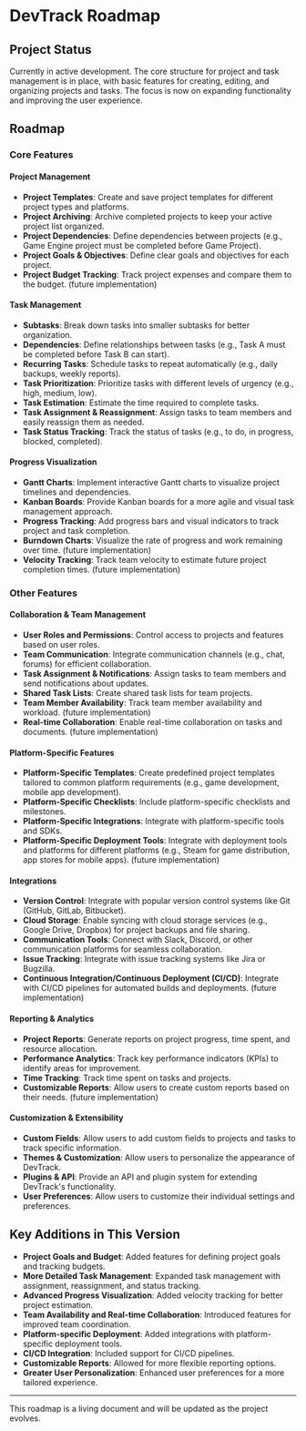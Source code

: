 # DevTrack Roadmap

## Project Status

Currently in active development. The core structure for project and task management is in place, with basic features for creating, editing, and organizing projects and tasks. The focus is now on expanding functionality and improving the user experience.

## Roadmap

### Core Features

#### Project Management
- **Project Templates**: Create and save project templates for different project types and platforms.
- **Project Archiving**: Archive completed projects to keep your active project list organized.
- **Project Dependencies**: Define dependencies between projects (e.g., Game Engine project must be completed before Game Project).
- **Project Goals & Objectives**: Define clear goals and objectives for each project.
- **Project Budget Tracking**: Track project expenses and compare them to the budget. (future implementation)

#### Task Management
- **Subtasks**: Break down tasks into smaller subtasks for better organization.
- **Dependencies**: Define relationships between tasks (e.g., Task A must be completed before Task B can start).
- **Recurring Tasks**: Schedule tasks to repeat automatically (e.g., daily backups, weekly reports).
- **Task Prioritization**: Prioritize tasks with different levels of urgency (e.g., high, medium, low).
- **Task Estimation**: Estimate the time required to complete tasks.
- **Task Assignment & Reassignment**: Assign tasks to team members and easily reassign them as needed.
- **Task Status Tracking**: Track the status of tasks (e.g., to do, in progress, blocked, completed).

#### Progress Visualization
- **Gantt Charts**: Implement interactive Gantt charts to visualize project timelines and dependencies.
- **Kanban Boards**: Provide Kanban boards for a more agile and visual task management approach.
- **Progress Tracking**: Add progress bars and visual indicators to track project and task completion.
- **Burndown Charts**: Visualize the rate of progress and work remaining over time. (future implementation)
- **Velocity Tracking**: Track team velocity to estimate future project completion times. (future implementation)

### Other Features

#### Collaboration & Team Management
- **User Roles and Permissions**: Control access to projects and features based on user roles.
- **Team Communication**: Integrate communication channels (e.g., chat, forums) for efficient collaboration.
- **Task Assignment & Notifications**: Assign tasks to team members and send notifications about updates.
- **Shared Task Lists**: Create shared task lists for team projects.
- **Team Member Availability**: Track team member availability and workload. (future implementation)
- **Real-time Collaboration**: Enable real-time collaboration on tasks and documents. (future implementation)

#### Platform-Specific Features
- **Platform-Specific Templates**: Create predefined project templates tailored to common platform requirements (e.g., game development, mobile app development).
- **Platform-Specific Checklists**: Include platform-specific checklists and milestones.
- **Platform-Specific Integrations**: Integrate with platform-specific tools and SDKs.
- **Platform-Specific Deployment Tools**: Integrate with deployment tools and platforms for different platforms (e.g., Steam for game distribution, app stores for mobile apps). (future implementation)

#### Integrations
- **Version Control**: Integrate with popular version control systems like Git (GitHub, GitLab, Bitbucket).
- **Cloud Storage**: Enable syncing with cloud storage services (e.g., Google Drive, Dropbox) for project backups and file sharing.
- **Communication Tools**: Connect with Slack, Discord, or other communication platforms for seamless collaboration.
- **Issue Tracking**: Integrate with issue tracking systems like Jira or Bugzilla.
- **Continuous Integration/Continuous Deployment (CI/CD)**: Integrate with CI/CD pipelines for automated builds and deployments. (future implementation)

#### Reporting & Analytics
- **Project Reports**: Generate reports on project progress, time spent, and resource allocation.
- **Performance Analytics**: Track key performance indicators (KPIs) to identify areas for improvement.
- **Time Tracking**: Track time spent on tasks and projects.
- **Customizable Reports**: Allow users to create custom reports based on their needs. (future implementation)

#### Customization & Extensibility
- **Custom Fields**: Allow users to add custom fields to projects and tasks to track specific information.
- **Themes & Customization**: Allow users to personalize the appearance of DevTrack.
- **Plugins & API**: Provide an API and plugin system for extending DevTrack's functionality.
- **User Preferences**: Allow users to customize their individual settings and preferences.

## Key Additions in This Version
- **Project Goals and Budget**: Added features for defining project goals and tracking budgets.
- **More Detailed Task Management**: Expanded task management with assignment, reassignment, and status tracking.
- **Advanced Progress Visualization**: Added velocity tracking for better project estimation.
- **Team Availability and Real-time Collaboration**: Introduced features for improved team coordination.
- **Platform-specific Deployment**: Added integrations with platform-specific deployment tools.
- **CI/CD Integration**: Included support for CI/CD pipelines.
- **Customizable Reports**: Allowed for more flexible reporting options.
- **Greater User Personalization**: Enhanced user preferences for a more tailored experience.

---

This roadmap is a living document and will be updated as the project evolves.